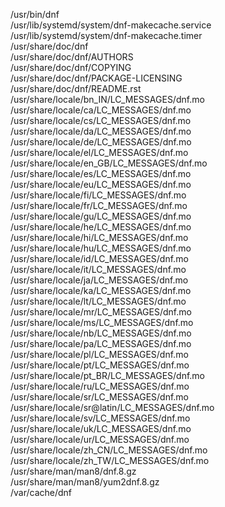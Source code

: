 /usr/bin/dnf  
/usr/lib/systemd/system/dnf-makecache.service  
/usr/lib/systemd/system/dnf-makecache.timer  
/usr/share/doc/dnf  
/usr/share/doc/dnf/AUTHORS  
/usr/share/doc/dnf/COPYING  
/usr/share/doc/dnf/PACKAGE-LICENSING  
/usr/share/doc/dnf/README.rst  
/usr/share/locale/bn_IN/LC_MESSAGES/dnf.mo  
/usr/share/locale/ca/LC_MESSAGES/dnf.mo  
/usr/share/locale/cs/LC_MESSAGES/dnf.mo  
/usr/share/locale/da/LC_MESSAGES/dnf.mo  
/usr/share/locale/de/LC_MESSAGES/dnf.mo  
/usr/share/locale/el/LC_MESSAGES/dnf.mo  
/usr/share/locale/en_GB/LC_MESSAGES/dnf.mo  
/usr/share/locale/es/LC_MESSAGES/dnf.mo  
/usr/share/locale/eu/LC_MESSAGES/dnf.mo  
/usr/share/locale/fi/LC_MESSAGES/dnf.mo  
/usr/share/locale/fr/LC_MESSAGES/dnf.mo  
/usr/share/locale/gu/LC_MESSAGES/dnf.mo  
/usr/share/locale/he/LC_MESSAGES/dnf.mo  
/usr/share/locale/hi/LC_MESSAGES/dnf.mo  
/usr/share/locale/hu/LC_MESSAGES/dnf.mo  
/usr/share/locale/id/LC_MESSAGES/dnf.mo  
/usr/share/locale/it/LC_MESSAGES/dnf.mo  
/usr/share/locale/ja/LC_MESSAGES/dnf.mo  
/usr/share/locale/ka/LC_MESSAGES/dnf.mo  
/usr/share/locale/lt/LC_MESSAGES/dnf.mo  
/usr/share/locale/mr/LC_MESSAGES/dnf.mo  
/usr/share/locale/ms/LC_MESSAGES/dnf.mo  
/usr/share/locale/nb/LC_MESSAGES/dnf.mo  
/usr/share/locale/pa/LC_MESSAGES/dnf.mo  
/usr/share/locale/pl/LC_MESSAGES/dnf.mo  
/usr/share/locale/pt/LC_MESSAGES/dnf.mo  
/usr/share/locale/pt_BR/LC_MESSAGES/dnf.mo  
/usr/share/locale/ru/LC_MESSAGES/dnf.mo  
/usr/share/locale/sr/LC_MESSAGES/dnf.mo  
/usr/share/locale/sr@latin/LC_MESSAGES/dnf.mo  
/usr/share/locale/sv/LC_MESSAGES/dnf.mo  
/usr/share/locale/uk/LC_MESSAGES/dnf.mo  
/usr/share/locale/ur/LC_MESSAGES/dnf.mo  
/usr/share/locale/zh_CN/LC_MESSAGES/dnf.mo  
/usr/share/locale/zh_TW/LC_MESSAGES/dnf.mo  
/usr/share/man/man8/dnf.8.gz  
/usr/share/man/man8/yum2dnf.8.gz  
/var/cache/dnf  
